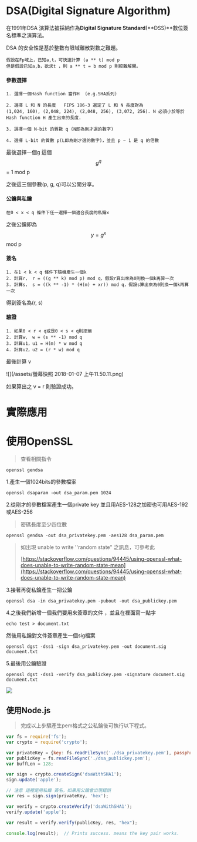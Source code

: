 # DSA\(Digital Signature Algorithm\)

在1991年DSA 演算法被採納作為**Digital Signature Standard**\(**DSS\)**數位簽名標準之演算法。

DSA 的安全性是基於整數有限域離散對數之難題。

```
假設在Fp域上，已知a,t，可快速計算 (a ** t) mod p
但是假設已知a,b，欲求t ，則 a ** t = b mod p 則較難解開。
```

#### 

#### 參數選擇

```
1. 選擇一個Hash function 當作H  (e.g.SHA系列)

2. 選擇 L 和 N 的長度   FIPS 186-3 選定了 L 和 N 長度對為 
(1,024, 160), (2,048, 224), (2,048, 256), (3,072, 256). N 必須小於等於 Hash function H 產生出來的長度.

3. 選擇一個 N-bit 的質數 q (N即為剛才選的數字)

4. 選擇 L-bit 的質數 p(L即為剛才選的數字)，並且 p − 1 是 q 的倍數
```

最後選擇一個g 這個 $$g^q $$ = 1 mod p

之後這三個參數\(p, g, q\)可以公開分享。

#### 公鑰與私鑰

```
在0 < x < q 條件下任一選擇一個適合長度的私鑰x
```

之後公鑰即為$$y = g^x$$ mod p

#### 簽名

```
1. 在1 < k < q 條件下隨機產生一個k
2. 計算r， r = ((g ** k) mod p) mod q，假設r算出來為0則換一個k再算一次
3. 計算s， s = ((k ** -1) * (H(m) + xr)) mod q，假設s算出來為0則換一個k再算一次
```

得到簽名為\(r, s\)

#### 驗證

```
1. 如果0 < r < q或是0 < s < q則拒絕
2. 計算w， w = (s ** -1) mod q
3. 計算u1，u1 = H(m) * w mod q
4. 計算u2，u2 = (r * w) mod q
```

最後計算 v

![](/assets/螢幕快照 2018-01-07 上午11.50.11.png)

如果算出之 v = r 則驗證成功。

# 實際應用

# 使用OpenSSL

> 查看相關指令

```
openssl gendsa
```

1.產生一個1024bits的參數檔案

```
openssl dsaparam -out dsa_param.pem 1024
```

2.從剛才的參數檔案產生一個private key 並且用AES-128之加密也可用AES-192或AES-256

> 密碼長度至少四位數

```
openssl gendsa -out dsa_privatekey.pem -aes128 dsa_param.pem
```

> 如出現 unable to write ''random state" 之訊息，可參考此
>
> [https://stackoverflow.com/questions/94445/using-openssl-what-does-unable-to-write-random-state-mean](https://stackoverflow.com/questions/94445/using-openssl-what-does-unable-to-write-random-state-mean)

3.接著再從私鑰產生一把公鑰

```
openssl dsa -in dsa_privatekey.pem -pubout -out dsa_publickey.pem
```

4.之後我們新增一個我們要用來簽章的文件 ，並且在裡面寫一點字

```
echo test > document.txt
```

然後用私鑰對文件簽章產生一個sig檔案

```
openssl dgst -dss1 -sign dsa_privatekey.pem -out document.sig document.txt
```

5.最後用公鑰驗證

```
openssl dgst -dss1 -verify dsa_publickey.pem -signature document.sig document.txt
```

![](/assets/dsa04.png)

## 使用Node.js

> 完成以上步驟產生pem格式之公私鑰後可執行以下程式。

```js
var fs = require('fs');
var crypto = require('crypto');

var privateKey = {key: fs.readFileSync('./dsa_privatekey.pem'), passphrase: "填入剛才輸入的密碼"};     
var publicKey = fs.readFileSync('./dsa_publickey.pem');
var buffLen = 128;

var sign = crypto.createSign('dsaWithSHA1');
sign.update('apple');

// 注意 這裡是用私鑰 簽名，如果用公鑰會出現錯誤
var res = sign.sign(privateKey, 'hex');

var verify = crypto.createVerify('dsaWithSHA1');
verify.update('apple');

var result = verify.verify(publicKey, res, "hex");

console.log(result);  // Prints success. means the key pair works.
```



